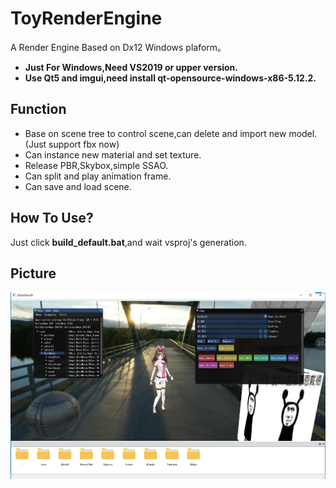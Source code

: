 # ToyRenderEngine
A Render Engine Based on Dx12 Windows plaform。
- **Just For Windows,Need VS2019 or upper version.**
- **Use Qt5 and imgui,need install qt-opensource-windows-x86-5.12.2.**

## Function
- Base on scene tree to control scene,can delete and import new model.(Just support fbx now)
- Can instance new material and set texture.
- Release PBR,Skybox,simple SSAO.
- Can split and play animation frame.
- Can save and load scene.

## How To Use?
Just click **build_default.bat**,and wait vsproj's generation.

## Picture
![image](AssetsForRead/Pic1.png)
